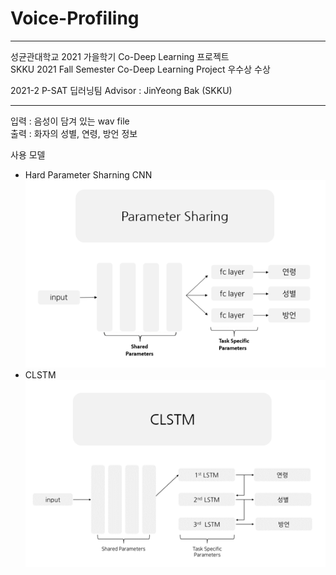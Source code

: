 # Voice-Profiling

--------------------------------------------------

성균관대학교 2021 가을학기 Co-Deep Learning 프로젝트   
SKKU 2021 Fall Semester Co-Deep Learning Project
우수상 수상  

2021-2 P-SAT 딥러닝팀
Advisor : JinYeong Bak (SKKU)

--------------------------------------------------

입력 : 음성이 담겨 있는 wav file  
출력 : 화자의 성별, 연령, 방언 정보  


사용 모델
 - Hard Parameter Sharning CNN  
 ![HPS](https://github.com/victolee0/Voice-Profiling/blob/main/static/asset/Para.png)
 - CLSTM  
 ![CLSTM](https://github.com/victolee0/Voice-Profiling/blob/main/static/asset/CLSTM.png)
